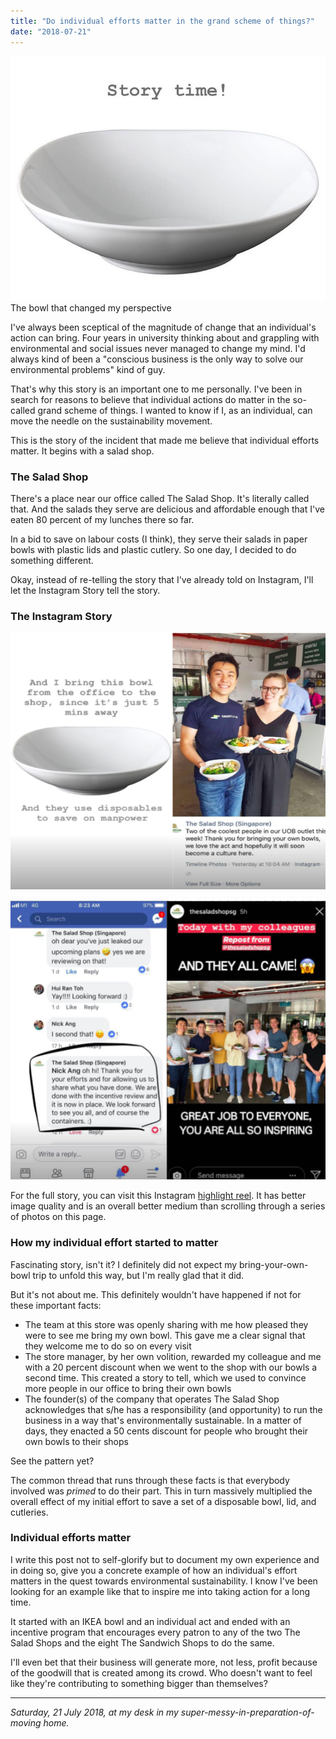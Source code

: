 ```yaml
---
title: "Do individual efforts matter in the grand scheme of things?"
date: "2018-07-21"
---
```


![bowl story time instagram nick ang blog](images/bowl-story-time-instagram-nick-ang-blog.jpg) The bowl that changed my perspective

I've always been sceptical of the magnitude of change that an individual's action can bring. Four years in university thinking about and grappling with environmental and social issues never managed to change my mind. I'd always kind of been a "conscious business is the only way to solve our environmental problems" kind of guy.

That's why this story is an important one to me personally. I've been in search for reasons to believe that individual actions do matter in the so-called grand scheme of things. I wanted to know if I, as an individual, can move the needle on the sustainability movement.

This is the story of the incident that made me believe that individual efforts matter. It begins with a salad shop.

### The Salad Shop

There's a place near our office called The Salad Shop. It's literally called that. And the salads they serve are delicious and affordable enough that I've eaten 80 percent of my lunches there so far.

In a bid to save on labour costs (I think), they serve their salads in paper bowls with plastic lids and plastic cutlery. So one day, I decided to do something different.

Okay, instead of re-telling the story that I've already told on Instagram, I'll let the Instagram Story tell the story.

### The Instagram Story

![salad shop story nick ang blog 1](images/salad-shop-story-nick-ang-blog-1.png)

![salad shop story nick ang blog 2](images/salad-shop-story-nick-ang-blog-2.png)

For the full story, you can visit this Instagram [highlight reel](https://www.instagram.com/s/aGlnaGxpZ2h0OjE3OTU4NTMwMDgzMDQ0NzAy/). It has better image quality and is an overall better medium than scrolling through a series of photos on this page.

### How my individual effort started to matter

Fascinating story, isn't it? I definitely did not expect my bring-your-own-bowl trip to unfold this way, but I'm really glad that it did.

But it's not about me. This definitely wouldn't have happened if not for these important facts:

- The team at this store was openly sharing with me how pleased they were to see me bring my own bowl. This gave me a clear signal that they welcome me to do so on every visit
- The store manager, by her own volition, rewarded my colleague and me with a 20 percent discount when we went to the shop with our bowls a second time. This created a story to tell, which we used to convince more people in our office to bring their own bowls
- The founder(s) of the company that operates The Salad Shop acknowledges that s/he has a responsibility (and opportunity) to run the business in a way that's environmentally sustainable. In a matter of days, they enacted a 50 cents discount for people who brought their own bowls to their shops

See the pattern yet?

The common thread that runs through these facts is that everybody involved was _primed_ to do their part. This in turn massively multiplied the overall effect of my initial effort to save a set of a disposable bowl, lid, and cutleries.

### Individual efforts matter

I write this post not to self-glorify but to document my own experience and in doing so, give you a concrete example of how an individual's effort matters in the quest towards environmental sustainability. I know I've been looking for an example like that to inspire me into taking action for a long time.

It started with an IKEA bowl and an individual act and ended with an incentive program that encourages every patron to any of the two The Salad Shops and the eight The Sandwich Shops to do the same.

I'll even bet that their business will generate more, not less, profit because of the goodwill that is created among its crowd. Who doesn't want to feel like they're contributing to something bigger than themselves?

* * *

_Saturday, 21 July 2018, at my desk in my super-messy-in-preparation-of-moving home._
